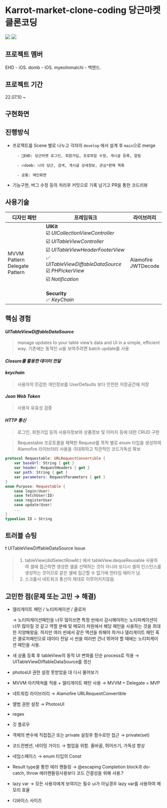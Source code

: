 
# Karrot-market-clone-coding 당근마켓 클론코딩
<img src="https://img.shields.io/badge/Swift-F05138?style=flat-square&logo=Swift&logoColor=white"/></a>
<img src="https://img.shields.io/badge/Xcode-147EFB?style=flat-square&logo=Xcode&logoColor=white"/></a>

<!-- <img src="https://img.shields.io/badge/기술명-색상코드?style=flat-square&logo=기술명&logoColor=색상"/></a> -->

## 프로젝트 멤버

EHD - iOS.
domb - iOS.
myeolinmalchi - 백엔드.

## 프로젝트 기간

22.07.10 ~

## 구현화면

## 진행방식

- 프로젝트를 Scene 별로 나누고 각자의 `develop` 에서 설계 후 `main`으로 merge

        - 🚀EHD: 당근마켓 로그인, 회원가입, 프로파일 수정, 게시글 등록, 알림

        - 🔥domb: 나의 당근, 검색, 게시글 상세정보, 관심*판매 목록

        - 공통: 메인화면

- 기능구현, 버그 수정 등의 처리후 커밋으로 기록 남기고 PR을 통한 코드리뷰 


## 사용기술
| 디자인 패턴 | 프레임워크 | 라이브러리|
|--|--|--|
| MVVM Pattern<br>Delegate Pattern | <b>UIKit</b><br>☑️ *UICollectionViewController*<br>☑️ *UITableViewController*<br>☑️ *UITableViewHeaderFooterView*<br>✅ *UITableViewDiffableDataSource*<br>☑️ *PHPickerView*<br>☑️ *Notification*<br><br><b>Security</b><br> ✅ *KeyChain* |Alamofire<br>JWTDecode
  

## 핵심 경험

#### *UITableViewDiffableDataSource*
> manage updates to your table view’s data and UI in a simple, efficient way.
    기존에는 동적인 ui을 보여주려면 batch update를 사용

#### *Closure를 활용한 데이터 전달*
    
#### *keychain*
> 사용자의 민감한 개인정보를 UserDefaults 보다 안전한 저장공간에 저장
    
#### *Json Web Token* 
> 사용자 유효성 검증 

#### *HTTP 통신*
> 로그인, 회원가입 등의 사용자정보와 상품정보 및 이미지 등에 대한 CRUD 구현
    
> Requestable 프로토콜을 채택한 Request를 목적 별로 enum 타입을 생성하여 Alamofire 라이브러리 사용을 극대화하고 직관적인 코드가독성 확보
```swift
protocol Requestable: URLRequestConvertible {
    var baseUrl: String { get }
    var header: RequestHeaders { get }
    var path: String { get }
    var parameters: RequestParameters { get }
}
enum Purpose: Requestable {
    case login(User)
    case fetchUser(ID)
    case registerUser
    case update(User)
    ...
}
typealias ID = String
```

## 트러블 슈팅
❗️ UITableViewDiffableDataSource  Issue

> 1. tableView(didSelectRowAt:) 에서 tableView.dequeReusable 사용하여 셀에 접근하면 생성한 셀을 선택하는 것이 아니라 또다시 셀의 인스턴스를 생성하는 것이므로 같은 셀에 접근할 수 없기에 런타임 에러가 남.<br>
> 2. 스크롤시 네트워크 통신이 제대로 이루어지지않음.


## 고민한 점(문제 또는 고민 → 해결)
-   델리게이트 패턴 / 노티피케이션 / 클로저
    
    → 노티피케이션패턴을 너무 많이쓰면 특정 씬에서 감시해야하는 노티피케이션이 너무 많아질 것 같고 역할 분배 및 메모리 차원에서 해당 패턴을 사용하는 것을 최대한 지양해왔음. 하지만 여러 씬에서 같은 액션을 취해야 하거나 델리게이트 패턴 혹은 클로저패턴으로 데이터 전달 시 씬을 여러번 건너 뛰어야 할 때에는 노티피케이션 패턴을 사용.
    
-   새 상품 등록 후 tableView의 동적 UI 변화를 단순 process로 적용 → UITableViewDiffableDataSource를 갱신
    
-   photosUI 권한 설정 못받았을 대 다시 물어보기
    
-   MVVM 아키텍쳐를 적용 + 델리게이트 패턴 사용 → MVVM + Delegate = MVP
    
-   네트워킹 라이브러리 → Alamofire URLRequestConvertible
    
-   앨범 권한 설정 → PhotosUI
    
-   regex
    
-   깃 플로우
    
-   객체의 변수에 직접접근 또는 private 설정후 함수로만 접근 → private(set)
    
-   코드컨벤션, 네이밍 가이드 → 협업을 위함. 줄바꿈, 뛰어쓰기, 가독성 향상
    
-   네임스페이스 → enum 타입의 Const
    
-   Result type을 통한 에러 핸들링 → @escaping Completion block과 do-catch, throw 에러핸들링사용보다 코드 간결성을 위해 사용.?

-   lazy var → 모든 사용자에게 보여지는 필수 ui가 아닐경우 lazy var를 사용하여 메모리 효율

-   디바이스 사이즈
